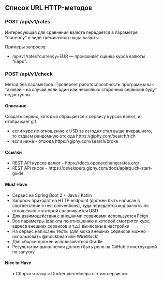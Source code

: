 ## Список URL HTTP-методов

### POST /api/v1/rates

Интересующая для сравнения валюта передаётся в параметре "currency" в виде трёхзначного кода валюты.

Примеры запросов:
* /api/v1/rates?currency=EUR — произойдёт оценка курса валюты "Евро".

### POST /api/v1/check

Метод без параметров. Проверяет работоспособность программы как таковой - на случай если один или несколько сторонних сервисов будут недоступны.




#### Описание
Создать сервис, который обращается к сервису курсов валют, и отображает gif:
<ul>
<li> если курс по отношению к USD за сегодня стал выше вчерашнего, то отдаем рандомную отсюда https://giphy.com/search/rich
<li> если ниже - отсюда https://giphy.com/search/broke
</ul>

#### Ссылки
<ul>
<li> REST API курсов валют - https://docs.openexchangerates.org/
<li> REST API гифок - https://developers.giphy.com/docs/api#quick-start-guide
</ul>

#### Must Have
<ul>
<li> Сервис на Spring Boot 2 + Java / Kotlin
<li> Запросы приходят на HTTP endpoint (должен быть написан в соответствии с rest conventions), туда передается код валюты по отношению с которой сравнивается USD
<li> Для взаимодействия с внешними сервисами используется Feign 
<li> Все параметры (валюта по отношению к которой смотрится курс, адреса внешних сервисов и т.д.) вынесены в настройки
<li> На сервис написаны тесты (для мока внешних сервисов можно использовать @mockbean или WireMock)
<li> Для сборки должен использоваться Gradle
<li> Результатом выполнения должен быть репо на GitHub с инструкцией по запуску
</ul>

#### Nice to Have
<ul>
• Сборка и запуск Docker контейнера с этим сервисом
</ul>

